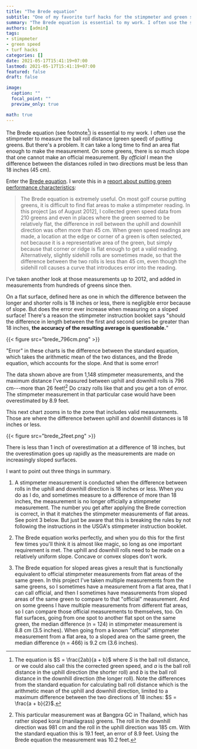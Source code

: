 ```yaml
---
title: "The Brede equation"
subtitle: "One of my favorite turf hacks for the stimpmeter and green speed"
summary: "The Brede equation is essential to my work. I often use the stimpmeter to measure the ball roll distance (green speed) of putting greens. But there's a problem. It can take a long time to find an area flat enough to make the measurement. On some greens, there is so much slope that one cannot make an official measurement."
authors: [admin]
tags: 
- stimpmeter
- green speed
- turf hacks
categories: []
date: 2021-05-17T15:41:19+07:00
lastmod: 2021-05-17T15:41:19+07:00
featured: false
draft: false

image:
  caption: ""
  focal_point: ""
  preview_only: true

math: true
---
```


The Brede equation (see footnote[^1]) is essential to my work. I often use the stimpmeter to measure the ball roll distance (green speed) of putting greens. But there's a problem. It can take a long time to find an area flat enough to make the measurement. On some greens, there is so much slope that one cannot make an official measurement. By *official* I mean the difference between the distances rolled in two directions must be less than 18 inches (45 cm). 

[^1]: The equation is $S = \frac{2ab}{a + b}$  where $S$ is the ball roll distance, or we could also call this the corrected green speed, and $a$ is the ball roll distance in the uphill direction (the shorter roll) and $b$ is the ball roll distance in the downhill direction (the longer roll). Note the differences from the standard equation for calculating ball roll distance which is the arithmetic mean of the uphill and downhill direction, limited to a maximum difference between the two directions of 18 inches: $S = \frac{a + b}{2}$.

Enter the [Brede equation](http://gsr.lib.msu.edu/1990s/1990/901110.pdf). I wrote this in a [report about putting green performance characteristics](http://www.files.asianturfgrass.com/20120802_data_report.pdf):

> The Brede equation is extremely useful. On most golf course putting greens, it is difficult to find flat areas to make a stimpmeter reading. In this project [as of August 2012], I collected green speed data from 210 greens and even in places where the green seemed to be relatively flat, the difference in roll between the uphill and downhill direction was often more than 45 cm. When green speed readings are made, a location at the edge or corner of a green is often selected, not because it is a representative area of the green, but simply because that corner or ridge is flat enough to get a valid reading. Alternatively, slightly sidehill rolls are sometimes made, so that the difference between the two rolls is less than 45 cm, even though the sidehill roll causes a curve that introduces error into the reading.

I've taken another look at those measurements up to 2012, and added in measurements from hundreds of greens since then. 

On a flat surface, defined here as one in which the difference between the longer and shorter rolls is 18 inches or less, there is negligible error because of slope. But does the error ever increase when measuring on a sloped surface! There's a reason the stimpmeter instruction booklet says "should the difference in length between the first and second series be greater than 18 inches, **the accuracy of the resulting average is questionable.**"

{{< figure src="brede_796cm.png" >}}

"Error" in these charts is the difference between the standard equation, which takes the arithmetic mean of the two distances, and the Brede equation, which accounts for the slope. And that is some error! 

The data shown above are from 1,148 stimpmeter measurements, and the maximum distance I've measured between uphill and downhill rolls is 796 cm---more than 26 feet![^2] Do crazy rolls like that and you get a ton of error. The stimpmeter measurement in that particular case would have been overestimated by 8.9 feet.

[^2]: This particular measurement was at Bangpra GC in Thailand, which has rather sloped korai (manilagrass) greens. The roll in the downhill direction was 981 cm and the roll in the uphill direction was 185 cm. With the standard equation this is 19.1 feet, an error of 8.9 feet. Using the Brede equation the measurement was 10.2 feet.

This next chart zooms in to the zone that includes valid measurements. Those are where the difference between uphill and downhill distances is 18 inches or less. 

{{< figure src="brede_2feet.png" >}}

There is less than 1 inch of overestimation at a difference of 18 inches, but the overestimation goes up rapidly as the measurements are made on increasingly sloped surfaces.

I want to point out three things in summary. 

1. A stimpmeter measurement is conducted when the difference between rolls in the uphill and downhill direction is 18 inches or less. When you do as I do, and sometimes measure to a difference of more than 18 inches, the measurement is no longer officially a stimpmeter measurement. The number you get after applying the Brede correction is correct, in that it matches the stimpmeter measurements of flat areas. See point 3 below. But just be aware that this is breaking the rules by not following the instructions in the USGA's stimpmeter instruction booklet.

2. The Brede equation works perfectly, and when you do this for the first few times you'll think it is almost like magic, so long as one important requirement is met. The uphill and downhill rolls need to be made on a relatively uniform slope. Concave or convex slopes don't work.

3. The Brede equation for sloped areas gives a result that is functionally equivalent to official stimpmeter measurements from flat areas of the same green. In this project I've taken multiple measurements from the same greens, so I sometimes have a measurement from a flat area, that I can call official, and then I sometimes have measurements from sloped areas of the same green to compare to that "official" measurement. And on some greens I have multiple measurements from different flat areas, so I can compare those official measurements to themselves, too. On flat surfaces, going from one spot to another flat spot on the same green, the median difference (n = 124) in stimpmeter measurement is 8.8 cm (3.5 inches). When going from a known "official" stimpmeter measurement from a flat area, to a sloped area on the same green, the median difference (n = 466) is 9.2 cm (3.6 inches). 
